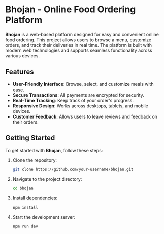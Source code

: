 # Bhojan - Online Food Ordering Platform

**Bhojan** is a web-based platform designed for easy and convenient online food ordering. This project allows users to browse a menu, customize orders, and track their deliveries in real time. The platform is built with modern web technologies and supports seamless functionality across various devices.

## Features
- **User-Friendly Interface**: Browse, select, and customize meals with ease.
- **Secure Transactions**: All payments are encrypted for security.
- **Real-Time Tracking**: Keep track of your order's progress.
- **Responsive Design**: Works across desktops, tablets, and mobile devices.
- **Customer Feedback**: Allows users to leave reviews and feedback on their orders.

## Getting Started
To get started with **Bhojan**, follow these steps:
1. Clone the repository:
   ```bash
   git clone https://github.com/your-username/bhojan.git
2. Navigate to the project directory:
   ```bash
   cd bhojan
3. Install dependencies:
   ```bash
   npm install
4. Start the development server:
   ```bash
   npm run dev
